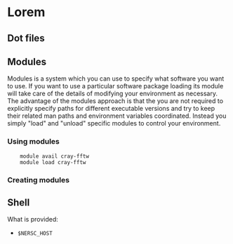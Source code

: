 # Lorem

## Dot files

## Modules

Modules is a system which you can use to specify what software you want to use.  If you want to use a particular software package loading its module will take care of the details of modifying your environment as necessary.  The advantage of the modules approach is that the you are not required to explicitly specify paths for different executable versions and try to keep their related man paths and environment variables coordinated.  Instead you simply "load" and "unload" specific modules to control your environment.

### Using modules

```shell
	module avail cray-fftw
	module load cray-fftw
```

### Creating modules

## Shell

What is provided:

* `$NERSC_HOST`

